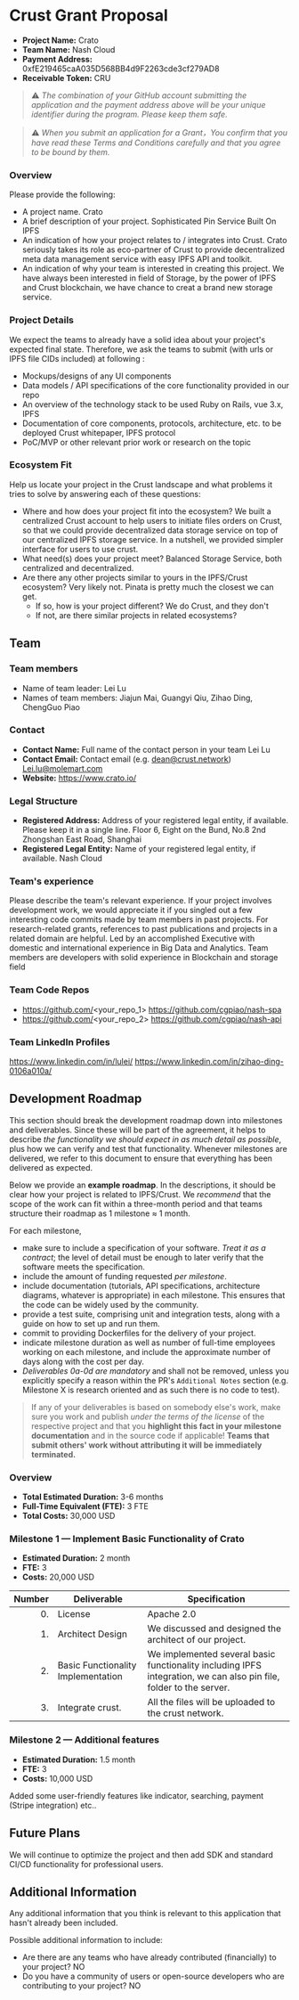 # Crust Grant Proposal

* **Project Name:** Crato
* **Team Name:** Nash Cloud
* **Payment Address:** 0xfE219465caA035D568BB4d9F2263cde3cf279AD8
* **Receivable Token:** CRU

> ⚠️ *The combination of your GitHub account submitting the application and the payment address above will be your unique identifier during the program. Please keep them safe.*

> ⚠️ *When you submit an application for a Grant，You confirm that you have read these Terms and Conditions carefully and that you agree to be bound by them.*

### Overview

Please provide the following:
  * A project name.
  Crato
  * A brief description of your project.
  Sophisticated Pin Service Built On IPFS
  * An indication of how your project relates to / integrates into Crust.
  Crato seriously takes its role as eco-partner of Crust to provide decentralized meta data management service with easy IPFS API and toolkit.
  * An indication of why your team is interested in creating this project.
  We have always been interested in field of Storage, by the power of IPFS and Crust blockchain, we have chance to creat a brand new storage service.

### Project Details 
We expect the teams to already have a solid idea about your project's expected final state. Therefore, we ask the teams to submit (with urls or IPFS file CIDs included) at following :

* Mockups/designs of any UI components
* Data models / API specifications of the core functionality
provided in our repo
* An overview of the technology stack to be used
Ruby on Rails, vue 3.x, IPFS
* Documentation of core components, protocols, architecture, etc. to be deployed
Crust whitepaper, IPFS protocol
* PoC/MVP or other relevant prior work or research on the topic

### Ecosystem Fit 

Help us locate your project in the Crust landscape and what problems it tries to solve by answering each of these questions:

* Where and how does your project fit into the ecosystem? 
We built a centralized Crust account to help users to initiate files orders on Crust, so that we could provide decentralized data storage service on top of our centralized IPFS storage service. In a nutshell, we provided simpler interface for users to use crust.
* What need(s) does your project meet? 
Balanced Storage Service, both centralized and decentralized.
* Are there any other projects similar to yours in the IPFS/Crust ecosystem? 
Very likely not. Pinata is pretty much the closest we can get.
  * If so, how is your project different?
We do Crust, and they don't
  * If not, are there similar projects in related ecosystems?

## Team

### Team members
* Name of team leader: Lei Lu
* Names of team members: Jiajun Mai, Guangyi Qiu, Zihao Ding, ChengGuo Piao	

### Contact
* **Contact Name:** Full name of the contact person in your team
Lei Lu
* **Contact Email:** Contact email (e.g. dean@crust.network)
Lei.lu@molemart.com
* **Website:**
https://www.crato.io/

### Legal Structure 
* **Registered Address:** Address of your registered legal entity, if available. Please keep it in a single line. 
Floor 6, Eight on the Bund, No.8 2nd Zhongshan East Road, Shanghai
* **Registered Legal Entity:** Name of your registered legal entity, if available. 
Nash Cloud

### Team's experience
Please describe the team's relevant experience. If your project involves development work, we would appreciate it if you singled out a few interesting code commits made by team members in past projects. For research-related grants, references to past publications and projects in a related domain are helpful. 
Led by an accomplished Executive with domestic and international experience in Big Data and Analytics. Team members are developers with solid experience in Blockchain and storage field 


### Team Code Repos
* https://github.com/<your_repo_1>
https://github.com/cgpiao/nash-spa
* https://github.com/<your_repo_2>
https://github.com/cgpiao/nash-api

### Team LinkedIn Profiles
https://www.linkedin.com/in/lulei/
https://www.linkedin.com/in/zihao-ding-0106a010a/

## Development Roadmap

This section should break the development roadmap down into milestones and deliverables. Since these will be part of the agreement, it helps to describe *the functionality we should expect in as much detail as possible*, plus how we can verify and test that functionality. Whenever milestones are delivered, we refer to this document to ensure that everything has been delivered as expected.

Below we provide an **example roadmap**. In the descriptions, it should be clear how your project is related to IPFS/Crust. We *recommend* that the scope of the work can fit within a three-month period and that teams structure their roadmap as 1 milestone ≈ 1 month. 

For each milestone,

* make sure to include a specification of your software. _Treat it as a contract_; the level of detail must be enough to later verify that the software meets the specification.
* include the amount of funding requested _per milestone_.
* include documentation (tutorials, API specifications, architecture diagrams, whatever is appropriate) in each milestone. This ensures that the code can be widely used by the community.
* provide a test suite, comprising unit and integration tests, along with a guide on how to set up and run them.
* commit to providing Dockerfiles for the delivery of your project. 
* indicate milestone duration as well as number of full-time employees working on each milestone, and include the approximate number of days along with the cost per day.
* _Deliverables 0a-0d are mandatory_ and shall not be removed, unless you explicitly specify a reason within the PR's `Additional Notes` section (e.g. Milestone X is research oriented and as such there is no code to test).

> If any of your deliverables is based on somebody else's work, make sure you work and publish _under the terms of the license_ of the respective project and that you **highlight this fact in your milestone documentation** and in the source code if applicable! **Teams that submit others' work without attributing it will be immediately terminated.**

### Overview
* **Total Estimated Duration:** 3-6 months
* **Full-Time Equivalent (FTE):** 3 FTE
* **Total Costs:** 30,000 USD

### Milestone 1 — Implement Basic Functionality of Crato 
* **Estimated Duration:** 2 month
* **FTE:**  3
* **Costs:** 20,000 USD

| Number | Deliverable | Specification |
| -----: | ----------- | ------------- |
| 0. | License | Apache 2.0 |
| 1. | Architect Design | We discussed and designed the architect of our project.|  
| 2. | Basic Functionality Implementation | We implemented several basic functionality including IPFS integration, we can also pin file, folder to the server.  |  
| 3. | Integrate crust.| All the files will be uploaded to the crust network. |  


### Milestone 2 — Additional features

* **Estimated Duration:** 1.5 month
* **FTE:**  3
* **Costs:** 10,000 USD

Added some user-friendly features like indicator, searching, payment (Stripe integration) etc..

## Future Plans

We will continue to optimize the project and then add SDK and standard CI/CD functionality for professional users.

## Additional Information 

Any additional information that you think is relevant to this application that hasn't already been included.

Possible additional information to include:

* Are there are any teams who have already contributed (financially) to your project? NO
* Do you have a community of users or open-source developers who are contributing to your project? NO
